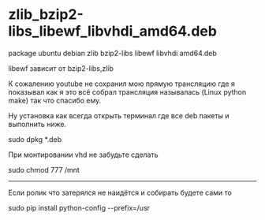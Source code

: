 # zlib_bzip2-libs_libewf_libvhdi_amd64.deb
package ubuntu debian zlib bzip2-libs libewf libvhdi amd64.deb

libewf зависит от bzip2-libs,zlib 

К сожалению youtube не сохранил мою прямую трансляцию где я показывал как я это всё собрал трансляция называлась (Linux python make) так что спасибо ему.

Ну установка как всегда открыть терминал где все deb пакеты и выполнить ниже.

sudo dpkg *.deb 

При монтировании vhd не забудьте сделать

sudo chmod 777 /mnt

_____________________________________________________________________________________________________

Если ролик что затерялся не наидётся и собирать будете сами то

sudo pip install python-config --prefix=/usr
